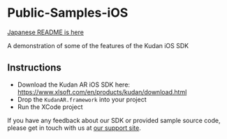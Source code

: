 # Public-Samples-iOS
[Japanese README is here](./README_jp.md)

A demonstration of some of the features of the Kudan iOS SDK

## Instructions
- Download the Kudan AR iOS SDK here: https://www.xlsoft.com/en/products/kudan/download.html
- Drop the `KudanAR.framework` into your project
- Run the XCode project

If you have any feedback about our SDK or provided sample source code, please get in touch with us at [our support site](https://www.xlsoft.com/doc/kudan/getting-started/). 

